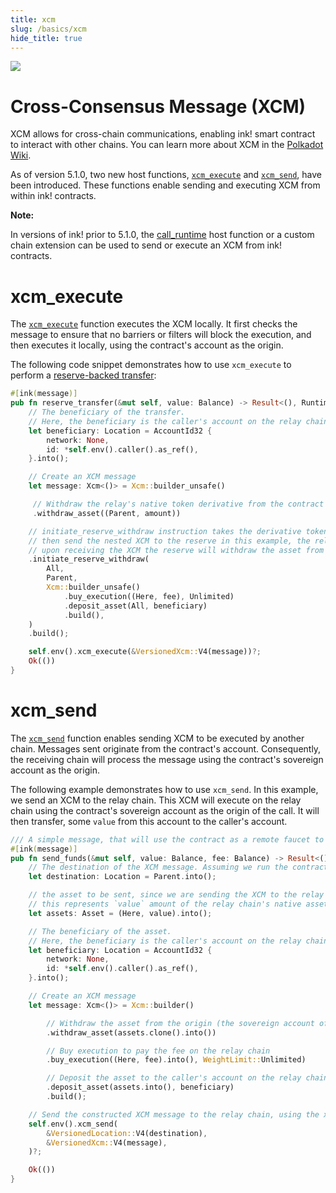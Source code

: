 ```yaml
---
title: xcm
slug: /basics/xcm
hide_title: true
---
```


<img src="/img/title/xcm.svg" className="titlePic" />

# Cross-Consensus Message (XCM)

XCM allows for cross-chain communications, enabling ink! smart contract to interact with other chains.
You can learn more about XCM in the [Polkadot Wiki](https://wiki.polkadot.network/docs/learn/xcm).

As of version 5.1.0, two new host functions, [`xcm_execute`](https://docs.rs/ink/latest/ink/struct.EnvAccess.html#method.xcm_execute) and [`xcm_send`](https://docs.rs/ink/latest/ink/struct.EnvAccess.html#method.xcm_send), have been introduced.
These functions enable sending and executing XCM from within ink! contracts.

**Note:**

In versions of ink! prior to 5.1.0, the [call_runtime](https://docs.rs/ink/latest/ink/struct.EnvAccess.html#method.call_runtime) host function or a custom chain extension can be used to send or execute an XCM from ink! contracts.

# xcm_execute

The [`xcm_execute`](https://docs.rs/ink/latest/ink/struct.EnvAccess.html#method.xcm_execute) function executes the XCM locally. It first checks the message to ensure that no barriers or filters will block the execution, and then executes it locally, using the contract's account as the origin.

The following code snippet demonstrates how to use `xcm_execute` to perform a [reserve-backed transfer](https://wiki.polkadot.network/docs/learn/xcm/journey/transfers-reserve#1-initiatereservewithdraw):

```rust
#[ink(message)]
pub fn reserve_transfer(&mut self, value: Balance) -> Result<(), RuntimeError> {
    // The beneficiary of the transfer.
    // Here, the beneficiary is the caller's account on the relay chain.
    let beneficiary: Location = AccountId32 {
        network: None,
        id: *self.env().caller().as_ref(),
    }.into();

    // Create an XCM message
    let message: Xcm<()> = Xcm::builder_unsafe()

     // Withdraw the relay's native token derivative from the contract's account
     .withdraw_asset((Parent, amount))

    // initiate_reserve_withdraw instruction takes the derivative token from the holding register and burns it,
    // then send the nested XCM to the reserve in this example, the relay chain.
    // upon receiving the XCM the reserve will withdraw the asset from our chain's sovereign account, and deposit on the caller's account.
    .initiate_reserve_withdraw(
        All,
        Parent,
        Xcm::builder_unsafe()
            .buy_execution((Here, fee), Unlimited)
            .deposit_asset(All, beneficiary)
            .build(),
    )
    .build();

    self.env().xcm_execute(&VersionedXcm::V4(message))?;
    Ok(())
}
```

# xcm_send

The [`xcm_send`](https://docs.rs/ink/latest/ink/struct.EnvAccess.html#method.xcm_execute) function enables sending XCM to be executed by another chain. Messages sent originate from the contract's account. Consequently, the receiving chain will process the message using the contract's sovereign account as the origin.

The following example demonstrates how to use `xcm_send`. In this example, we send an XCM to the relay chain. This XCM will execute on the relay chain using the contract's sovereign account as the origin of the call. It will then transfer, some `value` from this account to the caller's account.

```rust
/// A simple message, that will use the contract as a remote faucet to send funds to the caller on the relay chain.
#[ink(message)]
pub fn send_funds(&mut self, value: Balance, fee: Balance) -> Result<(), RuntimeError> {
    // The destination of the XCM message. Assuming we run the contract on a parachain, the parent will be the relay chain.
    let destination: Location = Parent.into();

    // the asset to be sent, since we are sending the XCM to the relay chain,
    // this represents `value` amount of the relay chain's native asset.
    let assets: Asset = (Here, value).into();

    // The beneficiary of the asset.
    // Here, the beneficiary is the caller's account on the relay chain.
    let beneficiary: Location = AccountId32 {
        network: None,
        id: *self.env().caller().as_ref(),
    }.into();

    // Create an XCM message
    let message: Xcm<()> = Xcm::builder()

        // Withdraw the asset from the origin (the sovereign account of the contract on the relay chain)
        .withdraw_asset(assets.clone().into())

        // Buy execution to pay the fee on the relay chain
        .buy_execution((Here, fee).into(), WeightLimit::Unlimited)

        // Deposit the asset to the caller's account on the relay chain
        .deposit_asset(assets.into(), beneficiary)
        .build();

    // Send the constructed XCM message to the relay chain, using the xcm_send host function.
    self.env().xcm_send(
        &VersionedLocation::V4(destination),
        &VersionedXcm::V4(message),
    )?;

    Ok(())
}
```

